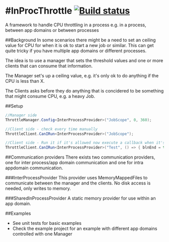 #InProcThrottle
[![Build status](https://ci.appveyor.com/api/projects/status/wmc641g82w8pg8w4?svg=true)](https://ci.appveyor.com/project/emilw/inprocthrottle)
==============

A framework to handle CPU throttling in a process e.g. in a process, between app domains or between processes

##Background
In some scenarios there might be a need to set an ceiling value for CPU for when it is ok to start a new job or similar. This can get quite tricky if you have multiple app domains or different processes.

The idea is to use a manager that sets the threshold values and one or more clients that can consume that information.

The Manager set's up a ceiling value, e.g. it's only ok to do anything if the CPU is less than X.

The Clients asks before they do anything that is concidered to be something that might consume CPU, e.g. a heavy Job.

##Setup
```java
//Manager side
ThrottleManager.Config<InterProcessProvider>("JobScope", 0, 360);

//Client side - check every time manually
ThrottleClient.CanIRun<InterProcessProvider>("JobScope");

//Client side - Run it if it's allowed now execute a callback when it's ok to run the job
ThrottleClient.CanIRun<InterProcessProvider>("Test", () => { blnEnd = true; });
```

##Communication providers
There exists two communication providers, one for inter process/app domain communication and one for intra appdomain communication.

###InterProcessProvider
This provider uses MemoryMappedFiles to communicate between the manager and the clients. No disk access is needed, only writes to memory.

###SharedInProcessProvider
A static memory provider for use within an app domain.


##Examples
- See unit tests for basic examples
- Check the example project for an example with different app domains controlled with one Manager
